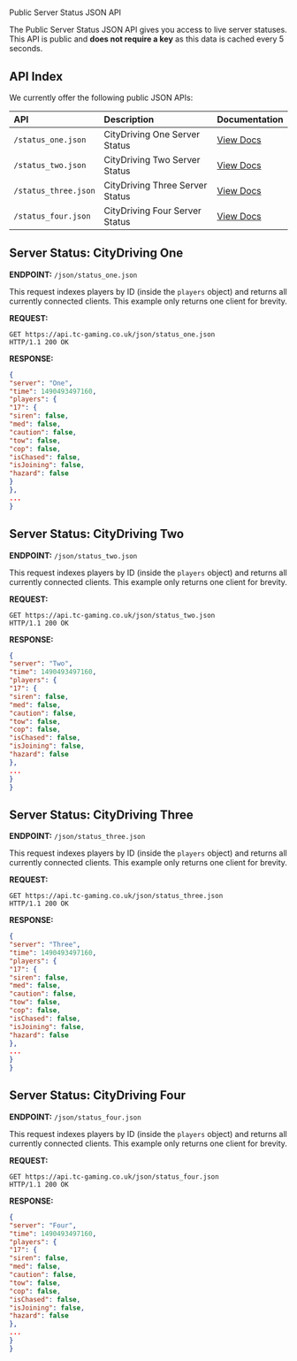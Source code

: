 #
Public Server Status JSON API

The Public Server Status JSON API gives you access to live server statuses. This API is public and **does not require a key** as this data is cached every 5 seconds.

## API Index

We currently offer the following public JSON APIs:

| API | Description | Documentation |
| :--- | :--- | :--- |
| `/status_one.json` | CityDriving One Server Status | [View Docs](#server-status-citydriving-one) |
| `/status_two.json` | CityDriving Two Server Status | [View Docs](#server-status-citydriving-two)|
| `/status_three.json` | CityDriving Three Server Status | [View Docs](#server-status-citydriving-three)|
| `/status_four.json` | CityDriving Four Server Status | [View Docs](#server-status-citydriving-four)|

## Server Status: CityDriving One

**ENDPOINT:** `/json/status_one.json`

This request indexes players by ID (inside the `players` object) and returns all currently connected clients. This example only returns one client for brevity.

**REQUEST:**
```shell
GET https://api.tc-gaming.co.uk/json/status_one.json
HTTP/1.1 200 OK
```

**RESPONSE:**
```json
{
"server": "One",
"time": 1490493497160,
"players": {
"17": {
"siren": false,
"med": false,
"caution": false,
"tow": false,
"cop": false,
"isChased": false,
"isJoining": false,
"hazard": false
}
},
...
}
```

## Server Status: CityDriving Two

**ENDPOINT:** `/json/status_two.json`

This request indexes players by ID (inside the `players` object) and returns all currently connected clients. This example only returns one client for brevity.

**REQUEST:**
```shell
GET https://api.tc-gaming.co.uk/json/status_two.json
HTTP/1.1 200 OK
```

**RESPONSE:**
```json
{
"server": "Two",
"time": 1490493497160,
"players": {
"17": {
"siren": false,
"med": false,
"caution": false,
"tow": false,
"cop": false,
"isChased": false,
"isJoining": false,
"hazard": false
},
...
}
}
```

## Server Status: CityDriving Three

**ENDPOINT:** `/json/status_three.json`

This request indexes players by ID (inside the `players` object) and returns all currently connected clients. This example only returns one client for brevity.

**REQUEST:**
```shell
GET https://api.tc-gaming.co.uk/json/status_three.json
HTTP/1.1 200 OK
```

**RESPONSE:**
```json
{
"server": "Three",
"time": 1490493497160,
"players": {
"17": {
"siren": false,
"med": false,
"caution": false,
"tow": false,
"cop": false,
"isChased": false,
"isJoining": false,
"hazard": false
},
...
}
}
```

## Server Status: CityDriving Four

**ENDPOINT:** `/json/status_four.json`

This request indexes players by ID (inside the `players` object) and returns all currently connected clients. This example only returns one client for brevity.

**REQUEST:**

```shell
GET https://api.tc-gaming.co.uk/json/status_four.json
HTTP/1.1 200 OK
```
**RESPONSE:**
```json
{
"server": "Four",
"time": 1490493497160,
"players": {
"17": {
"siren": false,
"med": false,
"caution": false,
"tow": false,
"cop": false,
"isChased": false,
"isJoining": false,
"hazard": false
},
...
}
}
```